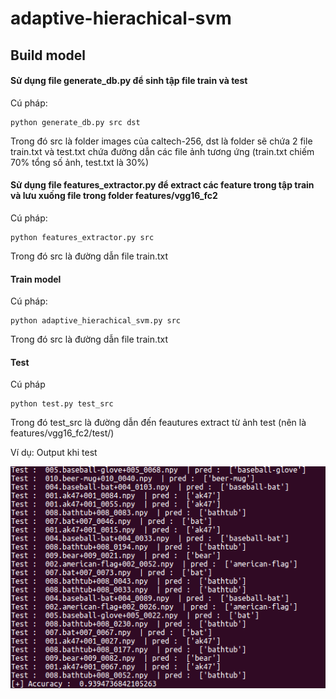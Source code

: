 # adaptive-hierachical-svm

## Build model
#### Sử dụng file generate_db.py để sinh tập file train và test
Cú pháp: 
```
python generate_db.py src dst
```
Trong đó src là folder images của caltech-256, dst là folder sẽ chứa 2 file train.txt và test.txt chứa đường dẫn các file ảnh tương ứng (train.txt chiếm 70% tổng số ảnh, test.txt là 30%)

#### Sử dụng file features_extractor.py để extract các feature trong tập train và lưu xuống file trong folder features/vgg16_fc2
Cú pháp: 
```
python features_extractor.py src
```
Trong đó src là đường dẫn file train.txt

#### Train model
Cú pháp:
```
python adaptive_hierachical_svm.py src
```
Trong đó src là đường dẫn file train.txt

#### Test
Cú pháp
```
python test.py test_src
```
Trong đó test_src là đường dẫn đến feautures extract từ ảnh test (nên là features/vgg16_fc2/test/)

Ví dụ: Output khi test

  
![alt text](https://github.com/DangVuMinhHieu/adaptive-hierachical-svm/blob/master/demo/demo.png)
